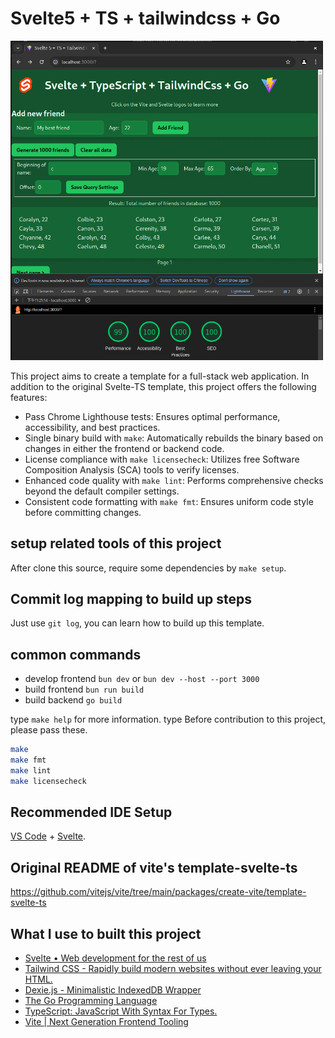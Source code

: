 # Svelte5 + TS + tailwindcss + Go

<img src="screenshot.png" alt="screenshot" width="500" />

This project aims to create a template for a full-stack web application. In
addition to the original Svelte-TS template, this project offers the following features:

- Pass Chrome Lighthouse tests: Ensures optimal performance, accessibility, and
  best practices.
- Single binary build with `make`: Automatically rebuilds the binary based on
  changes in either the frontend or backend code.
- License compliance with `make licensecheck`: Utilizes free Software
  Composition Analysis (SCA) tools to verify licenses.
- Enhanced code quality with `make lint`: Performs comprehensive checks beyond
  the default compiler settings.
- Consistent code formatting with `make fmt`: Ensures uniform code style before
  committing changes.

## setup related tools of this project

After clone this source, require some dependencies by `make setup`.

## Commit log mapping to build up steps

Just use `git log`, you can learn how to build up this template.

## common commands

- develop frontend `bun dev` or `bun dev --host --port 3000`
- build frontend `bun run build`
- build backend `go build`

type `make help` for more information. type
Before contribution to this project, please pass these.

```sh
make
make fmt
make lint
make licensecheck
```

## Recommended IDE Setup

[VS Code](https://code.visualstudio.com/) + [Svelte](https://marketplace.visualstudio.com/items?itemName=svelte.svelte-vscode).

## Original README of vite's template-svelte-ts

<https://github.com/vitejs/vite/tree/main/packages/create-vite/template-svelte-ts>

## What I use to built this project

- [Svelte • Web development for the rest of us](https://svelte.dev/)
- [Tailwind CSS - Rapidly build modern websites without ever leaving your HTML.](https://tailwindcss.com/)
- [Dexie.js - Minimalistic IndexedDB Wrapper](https://dexie.org/)
- [The Go Programming Language](https://go.dev/)
- [TypeScript: JavaScript With Syntax For Types.](https://www.typescriptlang.org/)
- [Vite | Next Generation Frontend Tooling](https://vite.dev/)
